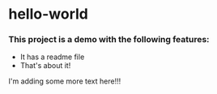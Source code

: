 # hello-world

### This project is a demo with the following features:
- It has a readme file
- That's about it!

I'm adding some more text here!!!
